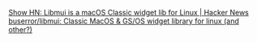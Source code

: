 
[Show HN: Libmui is a macOS Classic widget lib for Linux | Hacker News](https://news.ycombinator.com/item?id=39887313)
[buserror/libmui: Classic MacOS & GS/OS widget library for linux (and other?)](https://github.com/buserror/libmui)
